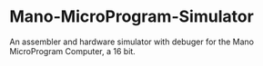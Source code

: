 # Mano-MicroProgram-Simulator
An assembler and hardware simulator with debuger for the Mano MicroProgram Computer, a 16 bit.
